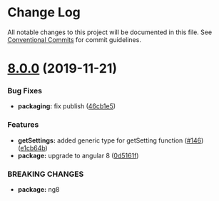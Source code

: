 # Change Log

All notable changes to this project will be documented in this file.
See [Conventional Commits](https://conventionalcommits.org) for commit guidelines.

# [8.0.0](https://github.com/fulls1z3/ngx-config/compare/v6.0.0-rc.1...v8.0.0) (2019-11-21)


### Bug Fixes

* **packaging:** fix publish ([46cb1e5](https://github.com/fulls1z3/ngx-config/commit/46cb1e579765ac3b48ce1333e561afa6ee28769d))


### Features

* **getSettings:** added generic type for getSetting function ([#146](https://github.com/fulls1z3/ngx-config/issues/146)) ([e1cb64b](https://github.com/fulls1z3/ngx-config/commit/e1cb64b6c0999b0dddc9e2ec583a22cd380503e1))
* **package:** upgrade to angular 8 ([0d5161f](https://github.com/fulls1z3/ngx-config/commit/0d5161f6aca4bc00edf057cc10dd510ae10aee5e))


### BREAKING CHANGES

* **package:** ng8
